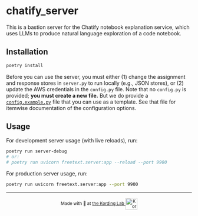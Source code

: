 # chatify_server

This is a bastion server for the Chatify notebook explanation service, which uses LLMs to produce natural language exploration of a code notebook.

## Installation

```bash
poetry install
```

Before you can use the server, you must either (1) change the assignment and response stores in `server.py` to run locally (e.g., JSON stores), or (2) update the AWS credentials in the `config.py` file. Note that no `config.py` is provided; **you must create a new file.** But we do provide a [`config.example.py`](chatify_server/config.example.py) file that you can use as a template. See that file for itemwise documentation of the configuration options.

## Usage

For development server usage (with live reloads), run:

```bash
poetry run server-debug
# or:
# poetry run uvicorn freetext.server:app --reload --port 9900
```

For production server usage, run:

```bash
poetry run uvicorn freetext.server:app --port 9900
```


<hr /><p align='center'><small>Made with 💚 at <a href='https://kordinglab.com/'> the Kording Lab <img alt='KordingLab.com' align='center' src='https://github.com/KordingLab/chatify-server/assets/693511/39f519fe-b05d-43fb-a5d4-f6792de1dbb6' height='32px'></a></small></p>


